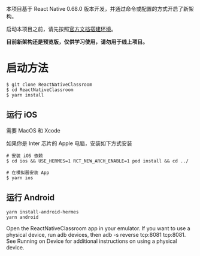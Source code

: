 本项目基于 React Native 0.68.0 版本开发，并通过命令或配置的方式开启了新架构。

启动本项目之前，请先按照[官方文档搭建环境](https://reactnative.cn/docs/environment-setup)。

**目前新架构还是预览版，仅供学习使用，请勿用于线上项目。**

# 启动方法

```
$ git clone ReactNativeClassroom
$ cd ReactNativeClassroom
$ yarn install
```

## 运行 iOS

需要 MacOS 和 Xcode

如果你是 Inter 芯片的 Apple 电脑，安装如下方式安装

```
# 安装 iOS 依赖
$ cd ios && USE_HERMES=1 RCT_NEW_ARCH_ENABLE=1 pod install && cd ../

# 在模拟器安装 App
$ yarn ios
```

## 运行 Android

```
yarn install-android-hermes
yarn android
```

Open the ReactNativeClassroom app in your emulator. If you want to use a physical device, run adb devices, then adb -s <device name> reverse tcp:8081 tcp:8081. See Running on Device for additional instructions on using a physical device.


